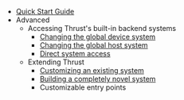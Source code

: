  * [Quick Start Guide](https://github.com/thrust/thrust/wiki/Quick-Start-Guide)
 * Advanced
   * Accessing Thrust's built-in backend systems
     * [Changing the global device system](https://github.com/thrust/thrust/wiki/Device-Backends)
     * [Changing the global host system](https://github.com/thrust/thrust/wiki/Host-Backends)
     * [Direct system access](https://github.com/thrust/thrust/wiki/Direct-System-Access)
   * Extending Thrust
     * [Customizing an existing system](https://github.com/thrust/thrust/wiki/Derived-Systems)
     * [Building a completely novel system](https://github.com/thrust/thrust/wiki/Standalone-Systems)
     * Customizable entry points